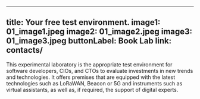 
---
title: Your free test environment.
image1: 01_image1.jpeg
image2: 01_image2.jpeg
image3: 01_image3.jpeg
buttonLabel: Book Lab
link: contacts/
---

This experimental laboratory is the appropriate test environment for software developers, CIOs, and CTOs to evaluate investments in new trends and technologies. It offers premises that are equipped with the latest technologies such as LoRaWAN, Beacon or 5G and instruments such as virtual assistants, as well as, if required, the support of digital experts.
